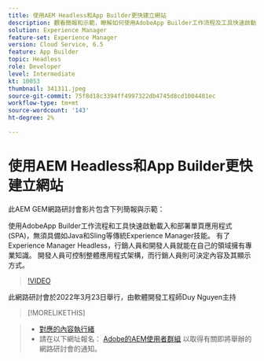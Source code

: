 ```yaml
---
title: 使用AEM Headless和App Builder更快建立網站
description: 觀看簡報和示範，瞭解如何使用AdobeApp Builder工作流程及工具快速啟動載入和部署單頁應用程式(SPA)。
solution: Experience Manager
feature-set: Experience Manager
version: Cloud Service, 6.5
feature: App Builder
topic: Headless
role: Developer
level: Intermediate
kt: 10053
thumbnail: 341311.jpeg
source-git-commit: 75f8d18c3394ff4997322db4745d8cd1004481ec
workflow-type: tm+mt
source-wordcount: '143'
ht-degree: 2%

---
```


# 使用AEM Headless和App Builder更快建立網站

此AEM GEM網路研討會影片包含下列簡報與示範：

使用AdobeApp Builder工作流程和工具快速啟動載入和部署單頁應用程式(SPA)，無須具備如Java和Sling等傳統Experience Manager技能。 有了Experience Manager Headless，行銷人員和開發人員就能在自己的領域擁有專業知識。 開發人員可控制整體應用程式架構，而行銷人員則可決定內容及其顯示方式。

>[!VIDEO](https://video.tv.adobe.com/v/341311/?quality=12&learn=on)

此網路研討會於2022年3月23日舉行，由軟體開發工程師Duy Nguyen主持

>[!MORELIKETHIS]
<!-- >>* [Corresponding Adobe Experience Manager User Group Event page](https://aem-augs.adobe.com/details/adobe-experience-manager-aem-learning-chapter-presents-aem-gems-build-sites-faster-with-aem-headless-and-app-builder/) -->
>* [對應的內容執行緒](https://adobe.ly/3LkSWdm)
>* 請在以下網址報名： [Adobe的AEM使用者群組](https://aem-augs.adobe.com/) 以取得有關即將舉辦的網路研討會的通知。

